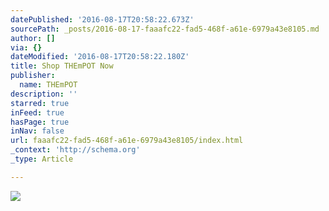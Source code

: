 ```yaml
---
datePublished: '2016-08-17T20:58:22.673Z'
sourcePath: _posts/2016-08-17-faaafc22-fad5-468f-a61e-6979a43e8105.md
author: []
via: {}
dateModified: '2016-08-17T20:58:22.180Z'
title: Shop THEmPOT Now
publisher:
  name: THEmPOT
description: ''
starred: true
inFeed: true
hasPage: true
inNav: false
url: faaafc22-fad5-468f-a61e-6979a43e8105/index.html
_context: 'http://schema.org'
_type: Article

---
```

![](https://the-grid-user-content.s3-us-west-2.amazonaws.com/2c0ece98-6c24-4dde-bc90-6b84dbe50b78.jpg)